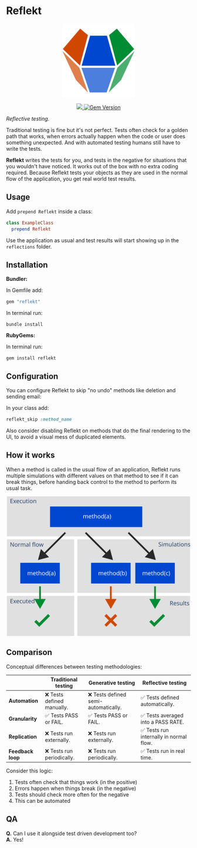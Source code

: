 # Reflekt

<p align="center">
  <img src="./Assets/Logo.svg" raw=true width="200" style="margin-left: auto; margin-right: auto;"/>
</p>
<p align="center">
  <a href="https://www.mozilla.org/MPL/2.0/" alt="MPLv2 License">
    <img src="https://img.shields.io/badge/license-MPLv2-blue.svg" />
  </a>
  <a href="https://rubygems.org/gems/reflekt">
    <img src="https://badge.fury.io/rb/reflekt.svg" alt="Gem Version" />
  </a>
</p>

*Reflective testing.*

Traditional testing is fine but it's not perfect. Tests often check for a golden path that works, when errors actually happen when the code or user does something unexpected. And with automated testing humans still have to write the tests.

**Reflekt** writes the tests for you, and tests in the negative for situations that you wouldn't have noticed. It works out of the box with no extra coding required. Because Reflekt tests your objects as they are used in the normal flow of the application, you get real world test results.

## Usage  

Add `prepend Reflekt` inside a class:
```ruby
class ExampleClass
  prepend Reflekt
```  

Use the application as usual and test results will start showing up in the `reflections` folder.

## Installation

**Bundler:**

In Gemfile add:
```ruby
gem "reflekt"
```  

In terminal run:
```
bundle install
```

**RubyGems:**

In terminal run:
```
gem install reflekt
```

## Configuration

You can configure Reflekt to skip "no undo" methods like deletion and sending email:

In your class add:

```ruby
reflekt_skip :method_name
```

Also consider disabling Reflekt on methods that do the final rendering to the UI, to avoid a visual mess of duplicated elements.

## How it works

When a method is called in the usual flow of an application, Reflekt runs multiple simulations with different values on that method to see if it can break things, before handing back control to the method to perform its usual task.

<p align="center">
  <img src="./Assets/Flow.svg" raw=true width="500" style="margin-left: auto; margin-right: auto;"/>
</p>

## Comparison

Conceptual differences between testing methodologies:

|                   | Traditional testing        | Generative testing                    | Reflective testing                     |
--------------------|----------------------------|---------------------------------------|----------------------------------------|
| **Automation**    | ❌ Tests defined manually. | ❌ Tests defined semi-automatically. | ✅ Tests defined automatically.         |
| **Granularity**   | ✅ Tests PASS or FAIL.     | ✅ Tests PASS or FAIL.               | ✅ Tests averaged into a PASS RATE.     |
| **Replication**   | ❌ Tests run externally.   | ❌ Tests run externally.             | ✅ Tests run internally in normal flow. |
| **Feedback loop** | ❌ Tests run periodically. | ❌ Tests run periodically.           | ✅ Tests run in real time.              |

Consider this logic:  
1. Tests often check that things work (in the positive)  
2. Errors happen when things break (in the negative)  
3. Tests should check more often for the negative  
4. This can be automated

## QA

**Q.** Can I use it alongside test driven development too?  
**A.** Yes!
